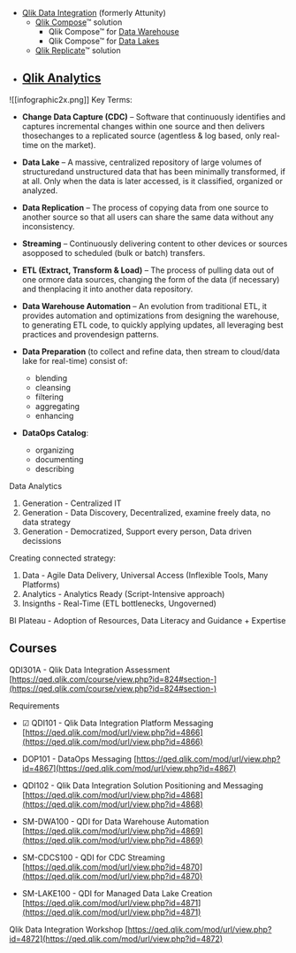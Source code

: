 
- [Qlik Data Integration](./Qlik%20Data%20Integration.md) (formerly Attunity)
	- [Qlik Compose](./Qlik.Compose.md)™ solution
		- Qlik Compose™ for [Data Warehouse](./Qlik.DWHAutomation.md)
		- Qlik Compose™ for [Data Lakes](./Qlik.DataLake.md)
	- [Qlik Replicate](./Qlik.Replicate.md)™ solution
- [Qlik Analytics](./Qlik%20Analytics.md)
	- 

![[infographic2x.png]]
Key Terms:
- **Change Data Capture (CDC)** – Software that continuously identifies and captures incremental changes within one source and then delivers thosechanges to a replicated source (agentless & log based, only real-time on the market).
- **Data Lake** – A massive, centralized repository of large volumes of structuredand unstructured data that has been minimally transformed, if at all. Only when the data is later accessed, is it classified, organized or analyzed.
- **Data Replication** – The process of copying data from one source to another source so that all users can share the same data without any inconsistency.
- **Streaming** – Continuously delivering content to other devices or sources asopposed to scheduled (bulk or batch) transfers.
- **ETL (Extract, Transform & Load)** – The process of pulling data out of one ormore data sources, changing the form of the data (if necessary) and thenplacing it into another data repository.
- **Data Warehouse Automation** – An evolution from traditional ETL, it provides automation and optimizations from designing the warehouse, to generating ETL code, to quickly applying updates, all leveraging best practices and provendesign patterns.

- **Data Preparation** (to collect and refine data, then stream to cloud/data lake for real-time) consist of:
    - blending
    - cleansing
    - filtering
    - aggregating
    - enhancing
- **DataOps Catalog**:
    - organizing
    - documenting
    - describing

Data Analytics

1. Generation - Centralized IT
2. Generation - Data Discovery, Decentralized, examine freely data, no data strategy
3. Generation - Democratized, Support every person, Data driven decissions

Creating connected strategy:

1. Data - Agile Data Delivery, Universal Access (Inflexible Tools, Many Platforms)
2. Analytics - Analytics Ready (Script-Intensive approach)
3. Insignths - Real-Time (ETL bottlenecks, Ungoverned)

BI Plateau - Adoption of Resources, Data Literacy and Guidance + Expertise

## Courses

QDI301A - Qlik Data Integration Assessment [https://qed.qlik.com/course/view.php?id=824#section-](https://qed.qlik.com/course/view.php?id=824#section-)

Requirements

- ☑ QDI101 - Qlik Data Integration Platform Messaging [https://qed.qlik.com/mod/url/view.php?id=4866](https://qed.qlik.com/mod/url/view.php?id=4866)
    
- DOP101 - DataOps Messaging [https://qed.qlik.com/mod/url/view.php?id=4867](https://qed.qlik.com/mod/url/view.php?id=4867)
- QDI102 - Qlik Data Integration Solution Positioning and Messaging [https://qed.qlik.com/mod/url/view.php?id=4868](https://qed.qlik.com/mod/url/view.php?id=4868)
- SM-DWA100 - QDI for Data Warehouse Automation [https://qed.qlik.com/mod/url/view.php?id=4869](https://qed.qlik.com/mod/url/view.php?id=4869)
- SM-CDCS100 - QDI for CDC Streaming [https://qed.qlik.com/mod/url/view.php?id=4870](https://qed.qlik.com/mod/url/view.php?id=4870)
- SM-LAKE100 - QDI for Managed Data Lake Creation [https://qed.qlik.com/mod/url/view.php?id=4871](https://qed.qlik.com/mod/url/view.php?id=4871)

Qlik Data Integration Workshop [https://qed.qlik.com/mod/url/view.php?id=4872](https://qed.qlik.com/mod/url/view.php?id=4872)